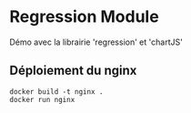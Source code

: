 # Regression Module

Démo avec la librairie 'regression' et 'chartJS'

## Déploiement du nginx

```
docker build -t nginx .
docker run nginx
```